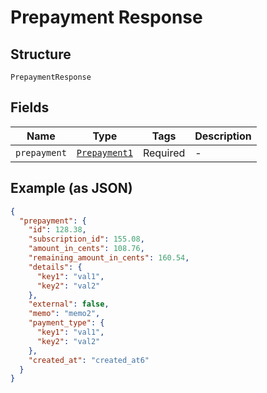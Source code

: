 
# Prepayment Response

## Structure

`PrepaymentResponse`

## Fields

| Name | Type | Tags | Description |
|  --- | --- | --- | --- |
| `prepayment` | [`Prepayment1`](../../doc/models/prepayment-1.md) | Required | - |

## Example (as JSON)

```json
{
  "prepayment": {
    "id": 128.38,
    "subscription_id": 155.08,
    "amount_in_cents": 108.76,
    "remaining_amount_in_cents": 160.54,
    "details": {
      "key1": "val1",
      "key2": "val2"
    },
    "external": false,
    "memo": "memo2",
    "payment_type": {
      "key1": "val1",
      "key2": "val2"
    },
    "created_at": "created_at6"
  }
}
```

